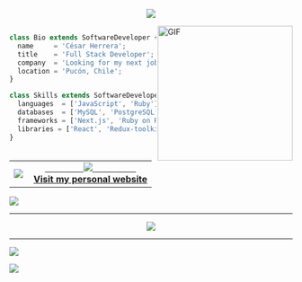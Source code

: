 <p align="center">
  <img src="https://media.tenor.com/qJ5evVs-_uUAAAAC/coding.gif"/>
</p>

<img align="right" alt="GIF" height="240px" src="https://media.giphy.com/media/du3J3cXyzhj75IOgvA/giphy.gif" />

```js

class Bio extends SoftwareDeveloper {
  name     = 'César Herrera';
  title    = 'Full Stack Developer';
  company  = 'Looking for my next job!';
  location = 'Pucón, Chile';
}

class Skills extends SoftwareDeveloper {
  languages  = ['JavaScript', 'Ruby'];
  databases  = ['MySQL', 'PostgreSQL'];
  frameworks = ['Next.js', 'Ruby on Rails'];
  libraries = ['React', 'Redux-toolkit'];
}
```
<table align="center" width="100%"  border="0" cellpadding="0" cellspacing="0">
  <tr>
    <td align="center">
      <img align="left" src="https://github-readme-stats.vercel.app/api?username=CesarHerr&show_icons=true&theme=dracula" />
    </td>
    <td align="center">
      <a href="https://cesarherr.github.io/portfolio/">
        <span>&nbsp;&nbsp;&nbsp;&nbsp;&nbsp;&nbsp;&nbsp;</span>
        <span>&nbsp;&nbsp;&nbsp;&nbsp;&nbsp;&nbsp;&nbsp;</span>
        <img src="https://github.com/CesarHerr/CesarHerr/blob/master/globe.gif?raw=true" />
        <span>&nbsp;&nbsp;&nbsp;&nbsp;&nbsp;&nbsp;&nbsp;&nbsp;</span>
        <span>&nbsp;&nbsp;&nbsp;&nbsp;&nbsp;&nbsp;&nbsp;&nbsp;</span>
        <br>
        <strong>Visit my personal website </strong>
    </td>
  </tr>
</table>

![](https://github-profile-trophy.vercel.app/?username=CesarHerr&theme=matrix&no-frame=false&no-bg=false&margin-w=4)

---
  <div align="center">
   <a href="https://github.com/CesarHerr">
     <img src="https://github-readme-stats.vercel.app/api/top-langs/?username=CesarHerr&theme=radical&hide=glsl,python" />
   </a>
  </div>
  
---
![](https://quotes-github-readme.vercel.app/api?type=horizontal&theme=radical)

[![](https://visitcount.itsvg.in/api?id=CesarHerr&label=Profile%20Views&color=6&icon=5&pretty=true)](https://visitcount.itsvg.in)
